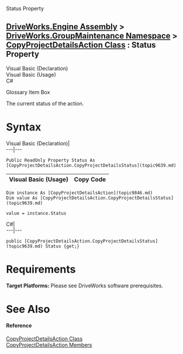 Status Property   
  
[DriveWorks.Engine Assembly](topic2156.md) > [DriveWorks.GroupMaintenance Namespace](topic9628.md) > [CopyProjectDetailsAction Class](topic9846.md) : Status Property  
---  
  
Visual Basic (Declaration)    
Visual Basic (Usage)    
C# 

Glossary Item Box

The current status of the action. 

# Syntax

Visual Basic (Declaration)|   
---|---  
      
    
    Public ReadOnly Property Status As [CopyProjectDetailsAction.CopyProjectDetailsStatus](topic9639.md)  
  
Visual Basic (Usage)| Copy Code  
---|---  
      
    
    Dim instance As [CopyProjectDetailsAction](topic9846.md)
    Dim value As [CopyProjectDetailsAction.CopyProjectDetailsStatus](topic9639.md)
     
    value = instance.Status  
  
C#|   
---|---  
      
    
    public [CopyProjectDetailsAction.CopyProjectDetailsStatus](topic9639.md) Status {get;}  
  
# Requirements

**Target Platforms:** Please see DriveWorks software prerequisites.

# See Also

#### Reference

[CopyProjectDetailsAction Class](topic9846.md)   
[CopyProjectDetailsAction Members](topic9847.md)


